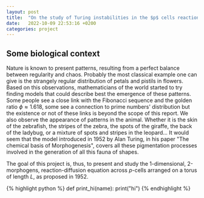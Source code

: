 ```yaml
---
layout: post
title:  "On the study of Turing instabilities in the $p$ cells reaction-diffusion model with two morphogens"
date:   2022-10-09 22:53:16 +0200
categories: project
---
```



## Some biological context

Nature is known to present patterns, resulting from a perfect balance between regularity and chaos. Probably the most classical example one can give is the strangely regular distribution of petals and pistils in flowers. Based on this observations, mathematicians of the world started to try finding models that could describe best the emergence of these patterns. Some people see a close link with the Fibonacci sequence and the golden ratio $\phi \approx 1.618$, some see a connection to prime numbers' distribution but the existence or not of these links is beyond the scope of this report. We also observe the appearance of patterns in the animal. Whether it is the skin of the zebrafish, the stripes of the zebra, the spots of the giraffe, the back of the ladybug, or a mixture of spots and stripes in the leopard... It would seem that the model introduced in 1952 by Alan Turing, in his paper "The chemical basis of Morphogenesis", covers all these pigmentation processes involved in the generation of all this fauna of shapes.

The goal of this project is, thus, to present and study the 1-dimensional, 2-morphogens, reaction-diffusion equation across $p$-cells arranged on a torus of length $L$, as proposed in 1952.

{% highlight python %}
def print_hi(name):
	print("hi")
{% endhighlight %}
